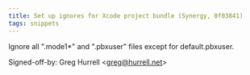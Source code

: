 ```yaml
---
title: Set up ignores for Xcode project bundle (Synergy, 0f03841)
tags: snippets
---
```


Ignore all ".mode1\*" and ".pbxuser" files except for default.pbxuser.

Signed-off-by: Greg Hurrell &lt;greg@hurrell.net&gt;
